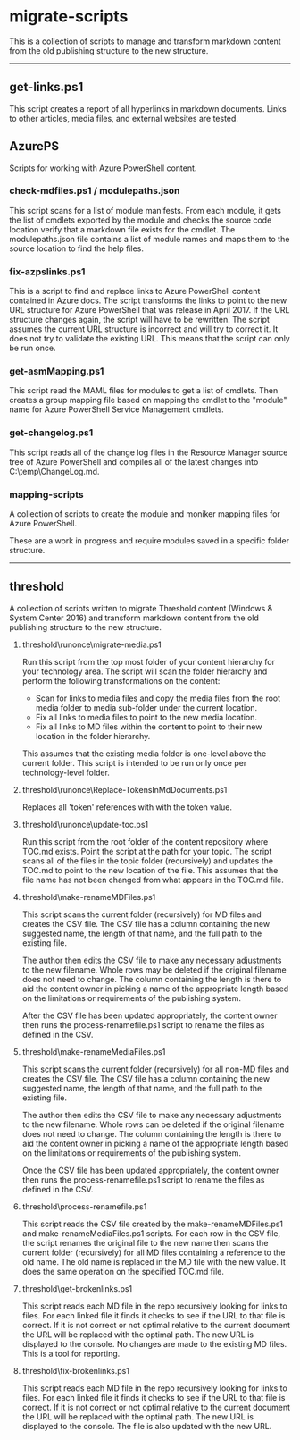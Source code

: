 # migrate-scripts

This is a collection of scripts to manage and transform markdown content from the old publishing
structure to the new structure.

***

## get-links.ps1

This script creates a report of all hyperlinks in markdown documents. Links to other articles,
media files, and external websites are tested.

## AzurePS

Scripts for working with Azure PowerShell content.

### check-mdfiles.ps1 / modulepaths.json

This script scans for a list of module manifests. From each module, it gets the list of cmdlets
exported by the module and checks the source code location verify that a markdown file exists for
the cmdlet. The modulepaths.json file contains a list of module names and maps them to the source
location to find the help files.

### fix-azpslinks.ps1

This is a script to find and replace links to Azure PowerShell content contained in Azure docs. The
script transforms the links to point to the new URL structure for Azure PowerShell that was release
in April 2017. If the URL structure changes again, the script will have to be rewritten. The script
assumes the current URL structure is incorrect and will try to correct it. It does not try to
validate the existing URL. This means that the script can only be run once.

### get-asmMapping.ps1

This script read the MAML files for modules to get a list of cmdlets. Then creates a group mapping
file based on mapping the cmdlet to the "module" name for Azure PowerShell Service Management
cmdlets.

### get-changelog.ps1

This script reads all of the change log files in the Resource Manager source tree of Azure
PowerShell and compiles all of the latest changes into C:\temp\ChangeLog.md.

### mapping-scripts

A collection of scripts to create the module and moniker mapping files for Azure PowerShell.

These are a work in progress and require modules saved in a specific folder structure.

***

## threshold

A collection of scripts written to migrate Threshold content (Windows & System Center 2016) and
transform markdown content from the old publishing structure to the new structure.

1. threshold\runonce\migrate-media.ps1

    Run this script from the top most folder of your content hierarchy for your technology area. The
    script will scan the folder hierarchy and perform the following transformations on the content:

    - Scan for links to media files and copy the media files from the root media folder to media
    sub-folder under the current location.
    - Fix all links to media files to point to the new media location.
    - Fix all links to MD files within the content to point to their new location in the folder
    hierarchy.

    This assumes that the existing media folder is one-level above the current folder. This script
    is intended to be run only once per technology-level folder.

2. threshold\runonce\Replace-TokensInMdDocuments.ps1

    Replaces all 'token' references with with the token value.

3. threshold\runonce\update-toc.ps1

    Run this script from the root folder of the content repository where TOC.md exists. Point the
    script at the path for your topic. The script scans all of the files in the topic folder
    (recursively) and updates the TOC.md to point to the new location of the file. This assumes that
    the file name has not been changed from what appears in the TOC.md file.

4. threshold\make-renameMDFiles.ps1

    This script scans the current folder (recursively) for MD files and creates the CSV file. The
    CSV file has a column containing the new suggested name, the length of that name, and the full
    path to the existing file.

    The author then edits the CSV file to make any necessary adjustments to the new filename. Whole
    rows may be deleted if the original filename does not need to change. The column containing the
    length is there to aid the content owner in picking a name of the appropriate length based on
    the limitations or requirements of the publishing system.

    After the CSV file has been updated appropriately, the content owner then runs the
    process-renamefile.ps1 script to rename the files as defined in the CSV.

5. threshold\make-renameMediaFiles.ps1

    This script scans the current folder (recursively) for all non-MD files and creates the CSV file.
    The CSV file has a column containing the new suggested name, the length of that name, and the full
    path to the existing file.

    The author then edits the CSV file to make any necessary adjustments to the new filename. Whole
    rows can be deleted if the original filename does not need to change. The column containing the
    length is there to aid the content owner in picking a name of the appropriate length based on
    the limitations or requirements of the publishing system.

    Once the CSV file has been updated appropriately, the content owner then runs the
    process-renamefile.ps1 script to rename the files as defined in the CSV.

6. threshold\process-renamefile.ps1

    This script reads the CSV file created by the make-renameMDFiles.ps1 and make-renameMediaFiles.ps1
    scripts. For each row in the CSV file, the script renames the original file to the new name then
    scans the current folder (recursively) for all MD files containing a reference to the old name. The
    old name is replaced in the MD file with the new value. It does the same operation on the specified
    TOC.md file.

7. threshold\get-brokenlinks.ps1

    This script reads each MD file in the repo recursively looking for links to files. For each linked
    file it finds it checks to see if the URL to that file is correct. If it is not correct or not
    optimal relative to the current document the URL will be replaced with the optimal path. The new
    URL is displayed to the console. No changes are made to the existing MD files. This is a tool for
    reporting.

8. threshold\fix-brokenlinks.ps1

    This script reads each MD file in the repo recursively looking for links to files. For each linked
    file it finds it checks to see if the URL to that file is correct. If it is not correct or not
    optimal relative to the current document the URL will be replaced with the optimal path. The new
    URL is displayed to the console. The file is also updated with the new URL.